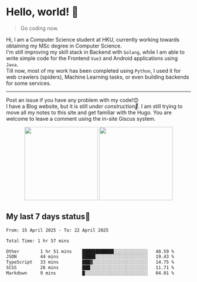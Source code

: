 # Hello, world! 🥰
> Go coding now.
  
Hi, I am a Computer Science student at HKU, currently working towards obtaining my MSc degree in Computer Science.  
I'm still improving my skill stack in Backend with `Golang`, while I am able to write simple code for the Frontend `Vue3` and Android applications using `Java`.  
Till now, most of my work has been completed using `Python`, I used it for web crawlers (spiders), Machine Learning tasks, or even building backends for some services.

-------
Post an issue if you have any problem with my code!😊  
I have a Blog website, but it is still *under construction🚧*. I am still trying to move all my notes to this site and get familiar with the Hugo. You are welcome to leave a comment using the in-site Giscus system.  


<div align="center">
<div><img src="https://github-readme-stats.vercel.app/api?username=Xrondev&count_private=true" height="200px"/> <img src="https://github-readme-stats.vercel.app/api/top-langs/?username=Xrondev" height="200px"/></div>
</div>
<div align="center"></div>  

## My last 7 days status🧐

<!--START_SECTION:waka-->

```txt
From: 15 April 2025 - To: 22 April 2025

Total Time: 1 hr 57 mins

Other        1 hr 51 mins    ████████████░░░░░░░░░░░░░   48.59 %
JSON         44 mins         █████░░░░░░░░░░░░░░░░░░░░   19.43 %
TypeScript   33 mins         ███▓░░░░░░░░░░░░░░░░░░░░░   14.75 %
SCSS         26 mins         ███░░░░░░░░░░░░░░░░░░░░░░   11.71 %
Markdown     9 mins          █░░░░░░░░░░░░░░░░░░░░░░░░   04.01 %
```

<!--END_SECTION:waka-->

